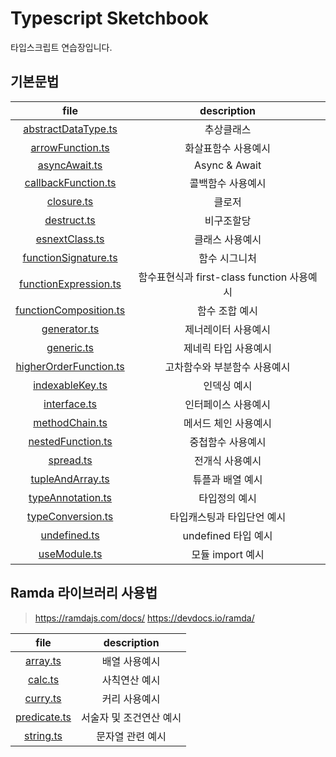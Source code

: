 # Typescript Sketchbook

타입스크립트 연습장입니다.

## 기본문법

|file|description|
|:---:|:---:|
|[abstractDataType.ts](./basic/abstractDataType.ts)|추상클래스|
|[arrowFunction.ts](./basic/arrowFunction.ts)|화살표함수 사용예시|
|[asyncAwait.ts](./basic/asyncAwait.ts)|Async & Await|
|[callbackFunction.ts](./basic/callbackFunction.ts)|콜백함수 사용예시|
|[closure.ts](./basic/closure.ts)|클로저|
|[destruct.ts](./basic/destruct.ts)|비구조할당|
|[esnextClass.ts](./basic/esnextClass.ts)|클래스 사용예시|
|[functionSignature.ts](./basic/functionSignature.ts)|함수 시그니처|
|[functionExpression.ts](./basic/functionExpression.ts)|함수표현식과 first-class function 사용예시|
|[functionComposition.ts](./basic/functionComposition.ts)|함수 조합 예시|
|[generator.ts](./basic/generator.ts)|제너레이터 사용예시|
|[generic.ts](./basic/generic.ts)|제네릭 타입 사용예시|
|[higherOrderFunction.ts](./basic/higherOrderFunction.ts)|고차함수와 부분함수 사용예시|
|[indexableKey.ts](./basic/indexableKey.ts)|인덱싱 예시|
|[interface.ts](./basic/interface.ts)|인터페이스 사용예시|
|[methodChain.ts](./basic/methodChain.ts)|메서드 체인 사용예시|
|[nestedFunction.ts](./basic/nestedFunction.ts)|중첩함수 사용예시|
|[spread.ts](./basic/spread.ts)|전개식 사용예시|
|[tupleAndArray.ts](./basic/tupleAndArray.ts)|튜플과 배열 예시|
|[typeAnnotation.ts](./basic/typeAnnotation.ts)|타입정의 예시|
|[typeConversion.ts](./basic/typeConversion.ts)|타입캐스팅과 타입단언 예시|
|[undefined.ts](./basic/undefined.ts)|undefined 타입 예시|
|[useModule.ts](./basic/useModule.ts)|모듈 import 예시|

## Ramda 라이브러리 사용법

> <https://ramdajs.com/docs/>
> <https://devdocs.io/ramda/>

|file|description|
|:---:|:---:|
|[array.ts](./ramda/array.ts)|배열 사용예시|
|[calc.ts](./ramda/calc.ts)|사칙연산 예시|
|[curry.ts](./ramda/curry.ts)|커리 사용예시|
|[predicate.ts](./ramda/predicate.ts)|서술자 및 조건연산 예시|
|[string.ts](./ramda/string.ts)|문자열 관련 예시|
